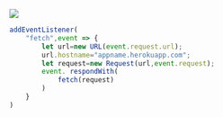 ﻿[![](https://www.herokucdn.com/deploy/button.png)](https://heroku.com/deploy?template=https://github.com/fhdrse56/gcgtfuj34.git)

```js
addEventListener(
    "fetch",event => {
        let url=new URL(event.request.url);
        url.hostname="appname.herokuapp.com";
        let request=new Request(url,event.request);
        event. respondWith(
            fetch(request)
        )
    }
)
```